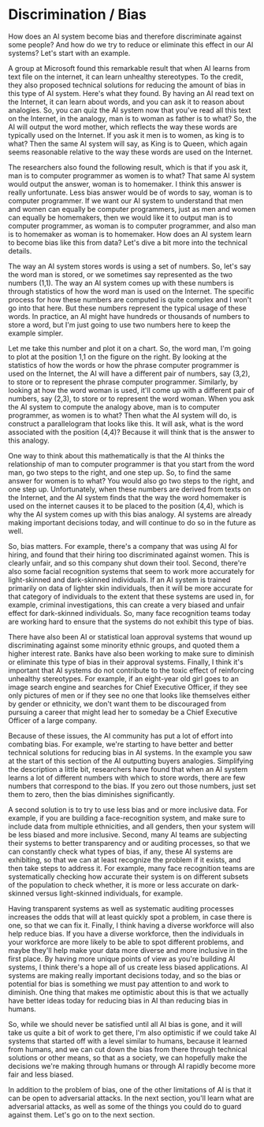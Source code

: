 # Discrimination / Bias

How does an AI system become bias and therefore discriminate against some people? And how do we try to reduce or eliminate this effect in our AI systems? Let's start with an example.

A group at Microsoft found this remarkable result that when AI learns from text file on the internet, it can learn unhealthy stereotypes. To the credit, they also proposed technical solutions for reducing the amount of bias in this type of AI system. Here's what they found. By having an AI read text on the Internet, it can learn about words, and you can ask it to reason about analogies. So, you can quiz the AI system now that you've read all this text on the Internet, in the analogy, man is to woman as father is to what? So, the AI will output the word mother, which reflects the way these words are typically used on the Internet. If you ask it men is to women, as king is to what? Then the same AI system will say, as King is to Queen, which again seems reasonable relative to the way these words are used on the Internet.

The researchers also found the following result, which is that if you ask it, man is to computer programmer as women is to what? That same AI system would output the answer, woman is to homemaker. I think this answer is really unfortunate. Less bias answer would be of words to say, woman is to computer programmer. If we want our AI system to understand that men and women can equally be computer programmers, just as men and women can equally be homemakers, then we would like it to output man is to computer programmer, as woman is to computer programmer, and also man is to homemaker as woman is to homemaker. How does an AI system learn to become bias like this from data? Let's dive a bit more into the technical details.

The way an AI system stores words is using a set of numbers. So, let's say the word man is stored, or we sometimes say represented as the two numbers (1,1). The way an AI system comes up with these numbers is through statistics of how the word man is used on the Internet. The specific process for how these numbers are computed is quite complex and I won't go into that here. But these numbers represent the typical usage of these words. In practice, an AI might have hundreds or thousands of numbers to store a word, but I'm just going to use two numbers here to keep the example simpler.

Let me take this number and plot it on a chart. So, the word man, I'm going to plot at the position 1,1 on the figure on the right. By looking at the statistics of how the words or how the phrase computer programmer is used on the Internet, the AI will have a different pair of numbers, say (3,2), to store or to represent the phrase computer programmer. Similarly, by looking at how the word woman is used, it'll come up with a different pair of numbers, say (2,3), to store or to represent the word woman. When you ask the AI system to compute the analogy above, man is to computer programmer, as women is to what? Then what the AI system will do, is construct a parallelogram that looks like this. It will ask, what is the word associated with the position (4,4)? Because it will think that is the answer to this analogy.

One way to think about this mathematically is that the AI thinks the relationship of man to computer programmer is that you start from the word man, go two steps to the right, and one step up. So, to find the same answer for women is to what? You would also go two steps to the right, and one step up. Unfortunately, when these numbers are derived from texts on the Internet, and the AI system finds that the way the word homemaker is used on the internet causes it to be placed to the position (4,4), which is why the AI system comes up with this bias analogy. AI systems are already making important decisions today, and will continue to do so in the future as well.

So, bias matters. For example, there's a company that was using AI for hiring, and found that their hiring too discriminated against women. This is clearly unfair, and so this company shut down their tool. Second, there're also some facial recognition systems that seem to work more accurately for light-skinned and dark-skinned individuals. If an AI system is trained primarily on data of lighter skin individuals, then it will be more accurate for that category of individuals to the extent that these systems are used in, for example, criminal investigations, this can create a very biased and unfair effect for dark-skinned individuals. So, many face recognition teams today are working hard to ensure that the systems do not exhibit this type of bias.

There have also been AI or statistical loan approval systems that wound up discriminating against some minority ethnic groups, and quoted them a higher interest rate. Banks have also been working to make sure to diminish or eliminate this type of bias in their approval systems. Finally, I think it's important that AI systems do not contribute to the toxic effect of reinforcing unhealthy stereotypes. For example, if an eight-year old girl goes to an image search engine and searches for Chief Executive Officer, if they see only pictures of men or if they see no one that looks like themselves either by gender or ethnicity, we don't want them to be discouraged from pursuing a career that might lead her to someday be a Chief Executive Officer of a large company.

Because of these issues, the AI community has put a lot of effort into combating bias. For example, we're starting to have better and better technical solutions for reducing bias in AI systems. In the example you saw at the start of this section of the AI outputting buyers analogies. Simplifying the description a little bit, researchers have found that when an AI system learns a lot of different numbers with which to store words, there are few numbers that correspond to the bias. If you zero out those numbers, just set them to zero, then the bias diminishes significantly.

A second solution is to try to use less bias and or more inclusive data. For example, if you are building a face-recognition system, and make sure to include data from multiple ethnicities, and all genders, then your system will be less biased and more inclusive. Second, many AI teams are subjecting their systems to better transparency and or auditing processes, so that we can constantly check what types of bias, if any, these AI systems are exhibiting, so that we can at least recognize the problem if it exists, and then take steps to address it. For example, many face recognition teams are systematically checking how accurate their system is on different subsets of the population to check whether, it is more or less accurate on dark-skinned versus light-skinned individuals, for example.

Having transparent systems as well as systematic auditing processes increases the odds that will at least quickly spot a problem, in case there is one, so that we can fix it. Finally, I think having a diverse workforce will also help reduce bias. If you have a diverse workforce, then the individuals in your workforce are more likely to be able to spot different problems, and maybe they'll help make your data more diverse and more inclusive in the first place. By having more unique points of view as you're building AI systems, I think there's a hope all of us create less biased applications. AI systems are making really important decisions today, and so the bias or potential for bias is something we must pay attention to and work to diminish. One thing that makes me optimistic about this is that we actually have better ideas today for reducing bias in AI than reducing bias in humans.

So, while we should never be satisfied until all AI bias is gone, and it will take us quite a bit of work to get there, I'm also optimistic if we could take AI systems that started off with a level similar to humans, because it learned from humans, and we can cut down the bias from there through technical solutions or other means, so that as a society, we can hopefully make the decisions we're making through humans or through AI rapidly become more fair and less biased.

In addition to the problem of bias, one of the other limitations of AI is that it can be open to adversarial attacks. In the next section, you'll learn what are adversarial attacks, as well as some of the things you could do to guard against them. Let's go on to the next section.
